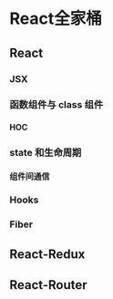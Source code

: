 # React全家桶

## React

### JSX

### 函数组件与 class 组件

#### HOC

### state 和生命周期

#### 组件间通信

### Hooks

### Fiber

## React-Redux

## React-Router
